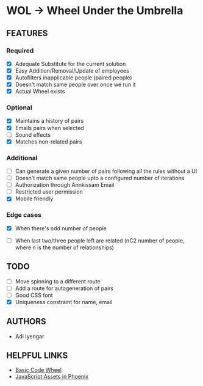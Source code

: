 # WOL -> Wheel Under the Umbrella

## FEATURES

### Required

- [x] Adequate Substitute for the current solution
- [x] Easy Addition/Removal/Update of employees
- [x] Autofilters inapplicable people (paired people)
- [x] Doesn't match same people over once we run it
- [x] Actual Wheel exists

### Optional

- [x] Maintains a history of pairs
- [x] Emails pairs when selected
- [ ] Sound effects
- [x] Matches non-related pairs

### Additional

- [ ] Can generate a given number of pairs following all the rules without a UI
- [ ] Doesn't match same people upto a configured number of iterations
- [ ] Authorization through Annkissam Email
- [ ] Restricted user permission
- [x] Mobile friendly

### Edge cases

- [x] When there's odd number of people
- [ ] When last two/three people left are related (nC2 number of people, where n is the number of relationships)


## TODO

- [ ] Move spinning to a different route
- [ ] Add a route for autogeneration of pairs
- [ ] Good CSS font
- [x] Uniqueness constraint for name, email

## AUTHORS

- Adi Iyengar


## HELPFUL LINKS

- [Basic Code Wheel](http://dougtesting.net/winwheel/examples/basic_code_wheel)
- [JavaScript Assets in Phoenix](https://elixirforum.com/t/javascript-assets-in-phoenix/3364)
